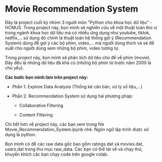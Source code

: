 #  Movie Recommendation System

Đây là project cuối kỳ nhóm 3 người môn "Python cho khoa học dữ liệu" - HCMUS. Trong project này, bọn mình sẽ nghiên cứu về một thuật toán thú vị trong ngành khoa học dữ liệu mà có nhiều ứng dụng như youtube, tiktok, netflix,... sử dụng đó chính là thuật toán hệ thống gợi ý (Recommendation System) dùng để gợi ý các bộ phim, video,... mà người dùng thích và sẽ đề xuất cho người dùng xem những bộ phim, video tương tự.

Trong project này, bọn mình sẽ phân tích dữ liệu chủ đề về phim (movie). Đây đều là những dữ liệu đã khá cũ (những bộ phim từ trước năm 2000 là chủ yếu).

**Các bước bọn mình làm trên project này:**

- Phần 1. Explore Data Analysis (Thống kê căn bản, xử lý số liệu,...)

- Phần 2. Recommendation System sử dụng hai phương pháp: 

   +  Collaborative Filtering

   +  Content Filtering

Chi tiết hơn về project này, các bạn xem trong file Movie_Recommendation_System.ipynb nhé. Ngôn ngữ lập trình được sử dụng là python.

Bọn mình có để các raw data gốc bao gồm ratings.dat và movies.dat, users.dat trong thư mục raw_data. Các bạn có thể tải về và chạy thử, khuyến khích các bạn chạy code trên google colab.

